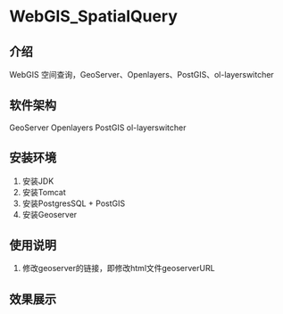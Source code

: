# WebGIS_SpatialQuery

## 介绍
WebGIS 空间查询，GeoServer、Openlayers、PostGIS、ol-layerswitcher

## 软件架构
GeoServer
Openlayers
PostGIS
ol-layerswitcher

## 安装环境

1.  安装JDK
2.  安装Tomcat
3.  安装PostgresSQL + PostGIS
4.  安装Geoserver

## 使用说明

1.  修改geoserver的链接，即修改html文件geoserverURL

## 效果展示

